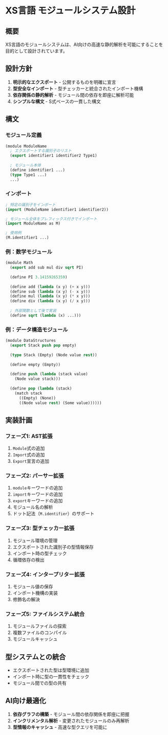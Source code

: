 # XS言語 モジュールシステム設計

## 概要
XS言語のモジュールシステムは、AI向けの高速な静的解析を可能にすることを目的として設計されています。

## 設計方針
1. **明示的なエクスポート** - 公開するものを明確に宣言
2. **型安全なインポート** - 型チェッカーと統合されたインポート機構
3. **依存関係の静的解析** - モジュール間の依存を即座に解析可能
4. **シンプルな構文** - S式ベースの一貫した構文

## 構文

### モジュール定義
```lisp
(module ModuleName
  ; エクスポートする識別子のリスト
  (export identifier1 identifier2 Type1)
  
  ; モジュール本体
  (define identifier1 ...)
  (type Type1 ...)
  ...)
```

### インポート
```lisp
; 特定の識別子をインポート
(import (ModuleName identifier1 identifier2))

; モジュール全体をプレフィックス付きでインポート
(import ModuleName as M)

; 使用例
(M.identifier1 ...)
```

### 例：数学モジュール
```lisp
(module Math
  (export add sub mul div sqrt PI)
  
  (define PI 3.14159265359)
  
  (define add (lambda (x y) (+ x y)))
  (define sub (lambda (x y) (- x y)))
  (define mul (lambda (x y) (* x y)))
  (define div (lambda (x y) (/ x y)))
  
  ; 外部関数として後で実装
  (define sqrt (lambda (x) ...)))
```

### 例：データ構造モジュール
```lisp
(module DataStructures
  (export Stack push pop empty)
  
  (type Stack (Empty) (Node value rest))
  
  (define empty (Empty))
  
  (define push (lambda (stack value)
    (Node value stack)))
  
  (define pop (lambda (stack)
    (match stack
      ((Empty) (None))
      ((Node value rest) (Some value))))))
```

## 実装計画

### フェーズ1: AST拡張
1. `Module`式の追加
2. `Import`式の追加
3. `Export`宣言の追加

### フェーズ2: パーサー拡張
1. `module`キーワードの追加
2. `import`キーワードの追加
3. `export`キーワードの追加
4. モジュール名の解析
5. ドット記法（`M.identifier`）のサポート

### フェーズ3: 型チェッカー拡張
1. モジュール環境の管理
2. エクスポートされた識別子の型情報保存
3. インポート時の型チェック
4. 循環依存の検出

### フェーズ4: インタープリター拡張
1. モジュール値の保存
2. インポート機構の実装
3. 修飾名の解決

### フェーズ5: ファイルシステム統合
1. モジュールファイルの探索
2. 複数ファイルのコンパイル
3. モジュールキャッシュ

## 型システムとの統合
- エクスポートされた型は型環境に追加
- インポート時に型の一貫性をチェック
- モジュール間での型の共有

## AI向け最適化
1. **依存グラフの構築** - モジュール間の依存関係を即座に把握
2. **インクリメンタル解析** - 変更されたモジュールのみ再解析
3. **型情報のキャッシュ** - 高速な型クエリを可能に